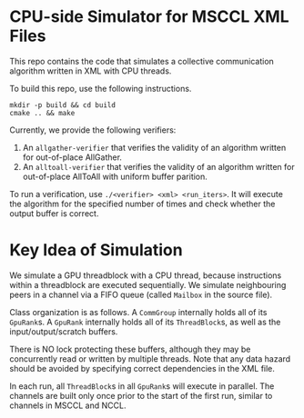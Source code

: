 # CPU-side Simulator for MSCCL XML Files


This repo contains the code that simulates a collective communication algorithm written in XML with CPU threads.

To build this repo, use the following instructions.
```shell
mkdir -p build && cd build
cmake .. && make
```

Currently, we provide the following verifiers:
1. An `allgather-verifier` that verifies the validity of an algorithm written for out-of-place AllGather.
2. An `alltoall-verifier` that verifies the validity of an algorithm written for out-of-place AllToAll with uniform buffer parition.

To run a verification, use `./<verifier> <xml> <run_iters>`.
It will execute the algorithm for the specified number of times and check whether the output buffer is correct.

# Key Idea of Simulation
We simulate a GPU threadblock with a CPU thread, because instructions within a threadblock are executed sequentially.
We simulate neighbouring peers in a channel via a FIFO queue (called `Mailbox` in the source file).

Class organization is as follows.
A `CommGroup` internally holds all of its `GpuRank`s.
A `GpuRank` internally holds all of its `ThreadBlock`s, as well as the input/output/scratch buffers.

There is NO lock protecting these buffers, although they may be concurrently read or written by multiple threads.
Note that any data hazard should be avoided by specifying correct dependencies in the XML file.

In each run, all `ThreadBlock`s in all `GpuRank`s will execute in parallel.
The channels are built only once prior to the start of the first run, similar to channels in MSCCL and NCCL.
